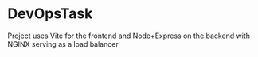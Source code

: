 # DevOpsTask
Project uses Vite for the frontend and Node+Express on the backend with NGINX serving as a load balancer
